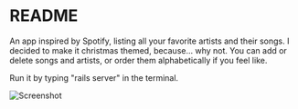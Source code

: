 # README

An app inspired by Spotify, listing all your favorite artists and their songs. I decided to make it christmas themed, because... why not.
You can add or delete songs and artists, or order them alphabetically if you feel like.

Run it by typing "rails server" in the terminal.


![Screenshot](http://res.cloudinary.com/teateearu/image/upload/v1515590154/christmascodaisseurify_qswuqh.jpg "Christmas")
